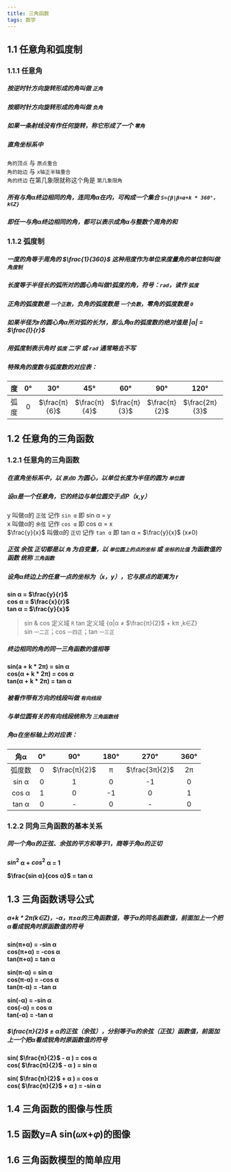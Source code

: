 ```yaml
---
title: 三角函数
tags: 数学
---
```


<!--more-->

## 1.1 任意角和弧度制

### 1.1.1 任意角

##### 按逆时针方向旋转形成的角叫做 `正角`

##### 按顺时针方向旋转形成的角叫做 `负角`

##### 如果一条射线没有作任何旋转，称它形成了一个 `零角`

##### 直角坐标系中
`角的顶点` 与 `原点重合`  
`角的始边` 与 `x轴正半轴重合`  
`角的终边` 在第几象限就称这个角是 `第几象限角`

##### 所有与角α终边相同的角，连同角α在内，可构成一个集合 `S={β|β=α+k * 360°，k∈Z}`

##### 即任一与角α终边相同的角，都可以表示成角α与整数个周角的和

### 1.1.2 弧度制

##### 一度的角等于周角的 $\frac{1}{360}$ 这种用度作为单位来度量角的单位制叫做 `角度制`

##### 长度等于半径长的弧所对的圆心角叫做1弧度的角，符号：`rad`，读作 `弧度`

##### 正角的弧度数是 `一个正数`，负角的弧度数是 `一个负数`，零角的弧度数是 `0`

##### 如果半径为r的圆心角α所对弧的长为l，那么角α的弧度数的绝对值是 $|α|$ = $\frac{l}{r}$

##### 用弧度制表示角时 `弧度` 二字 或 `rad` 通常略去不写

##### 特殊角的度数与弧度数的对应表：

 |度|0°|30°|45°|60°|90°|120°|135°|150°|180°|270°|360°|
 |:-:|:-:|:-:|:-:|:-:|:-:|:-:|:-:|:-:|:-:|:-:|:-:|
 |弧度|0|$\frac{π}{6}$|$\frac{π}{4}$|$\frac{π}{3}$|$\frac{π}{2}$|$\frac{2π}{3}$|$\frac{3π}{4}$|$\frac{5π}{6}$|π|$\frac{3π}{2}$|2π|

## 1.2 任意角的三角函数

### 1.2.1 任意角的三角函数

##### 在直角坐标系中，以 `原点O` 为圆心，以单位长度为半径的圆为 `单位圆`

##### 设α是一个任意角，它的终边与单位圆交于点P（x,y）
y 叫做α的 `正弦` 记作 `sin α` 即 sin α = y  
x 叫做α的 `余弦` 记作 `cos α` 即 cos α = x  
$\frac{y}{x}$ 叫做α的 `正切` 记作 `tan α` 即 tan α = $\frac{y}{x}$ (x≠0)

##### 正弦 余弦 正切都是以 `角` 为自变量，以 `单位圆上的点的坐标` 或 `坐标的比值` 为函数值的函数 统称 `三角函数`

##### 设角α终边上的任意一点的坐标为（x，y），它与原点的距离为 r
**sin α = $\frac{y}{r}$**  
**cos α = $\frac{x}{r}$**  
**tan α = $\frac{y}{x}$**
> sin & cos 定义域 `R` tan 定义域 {α|α ≠ $\frac{π}{2}$ + kπ ,k∈Z}  
> sin `一二正`；cos `一四正`；tan `一三正`

##### 终边相同的角的同一三角函数的值相等
**sin(a + k * 2π) = sin α**  
**cos(α + k * 2π) = cos α**  
**tan(α + k * 2π) = tan α**

##### 被看作带有方向的线段叫做 `有向线段`

##### 与单位圆有关的有向线段统称为 `三角函数线`

##### 角α在坐标轴上的对应表：

|角α|0°|90°|180°|270°|360°|
|:-:|:-:|:-:|:-:|:-:|:-:|
|弧度数|0|$\frac{π}{2}$|π|$\frac{3π}{2}$|2π|
|sin α|0|1|0|-1|0|
|cos α|1|0|-1|0|1|
|tan α|0|-|0|-|0|

### 1.2.2 同角三角函数的基本关系

##### 同一个角α的正弦、余弦的平方和等于1，商等于角α的正切
**$sin^2$ α + $cos^2$ α = 1**

**$\frac{sin α}{cos α}$ = tan α**

## 1.3 三角函数诱导公式

##### α+k * 2π(k∈Z)，-α，π±α的三角函数值，等于α的同名函数值，前面加上一个把α看成锐角时原函数值的符号

**sin(π+α) = -sin α**  
**cos(π+α) = -cos α**  
**tan(π+α) = tan α**

**sin(π-α) = sin α**  
**cos(π-α) = -cos α**  
**tan(π-α) = -tan α**

**sin(-α) = -sin α**  
**cos(-α) = cos α**  
**tan(-α) = -tan α**

##### $\frac{π}{2}$ ± α的正弦（余弦），分别等于α的余弦（正弦）函数值，前面加上一个把α看成锐角时原函数值的符号

**sin( $\frac{π}{2}$ - α ) = cos α**  
**cos( $\frac{π}{2}$ - α ) = sin α**

**sin( $\frac{π}{2}$ + α ) = cos α**  
**cos( $\frac{π}{2}$ + α ) = -sin α**

## 1.4 三角函数的图像与性质

## 1.5 函数y=A sin(𝜔x+𝜑)的图像

## 1.6 三角函数模型的简单应用
